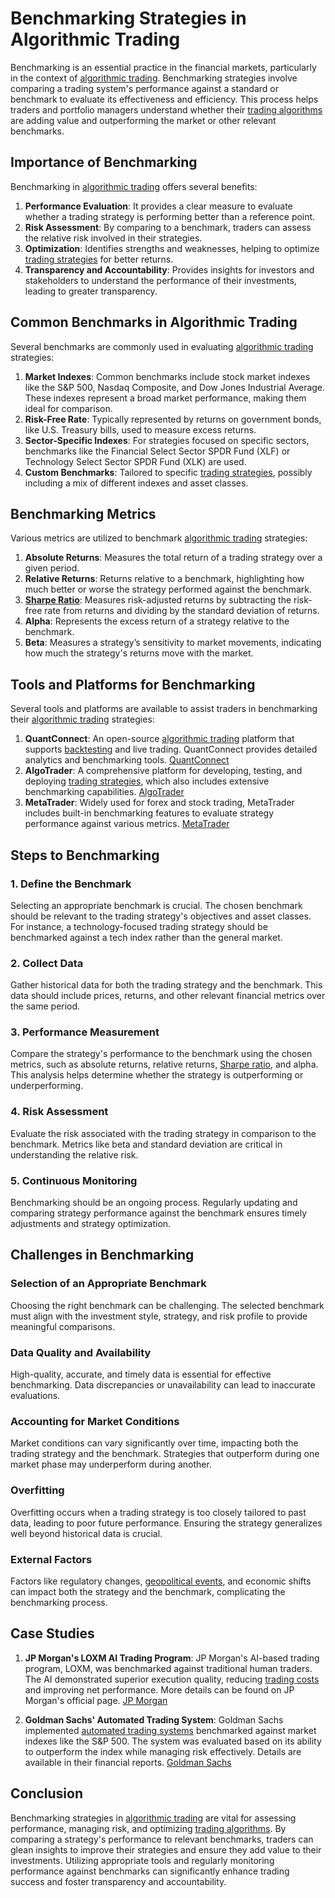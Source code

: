# Benchmarking Strategies in Algorithmic Trading

Benchmarking is an essential practice in the financial markets, particularly in the context of [algorithmic trading](../a/algorithmic_trading.md). Benchmarking strategies involve comparing a trading system's performance against a standard or benchmark to evaluate its effectiveness and efficiency. This process helps traders and portfolio managers understand whether their [trading algorithms](../t/trading_algorithms.md) are adding value and outperforming the market or other relevant benchmarks.

## Importance of Benchmarking

Benchmarking in [algorithmic trading](../a/algorithmic_trading.md) offers several benefits:

1. **Performance Evaluation**: It provides a clear measure to evaluate whether a trading strategy is performing better than a reference point.
2. **Risk Assessment**: By comparing to a benchmark, traders can assess the relative risk involved in their strategies.
3. **Optimization**: Identifies strengths and weaknesses, helping to optimize [trading strategies](../t/trading_strategies.md) for better returns.
4. **Transparency and Accountability**: Provides insights for investors and stakeholders to understand the performance of their investments, leading to greater transparency.

## Common Benchmarks in Algorithmic Trading

Several benchmarks are commonly used in evaluating [algorithmic trading](../a/algorithmic_trading.md) strategies:

1. **Market Indexes**: Common benchmarks include stock market indexes like the S&P 500, Nasdaq Composite, and Dow Jones Industrial Average. These indexes represent a broad market performance, making them ideal for comparison.
2. **Risk-Free Rate**: Typically represented by returns on government bonds, like U.S. Treasury bills, used to measure excess returns.
3. **Sector-Specific Indexes**: For strategies focused on specific sectors, benchmarks like the Financial Select Sector SPDR Fund (XLF) or Technology Select Sector SPDR Fund (XLK) are used.
4. **Custom Benchmarks**: Tailored to specific [trading strategies](../t/trading_strategies.md), possibly including a mix of different indexes and asset classes.

## Benchmarking Metrics

Various metrics are utilized to benchmark [algorithmic trading](../a/algorithmic_trading.md) strategies:

1. **Absolute Returns**: Measures the total return of a trading strategy over a given period.
2. **Relative Returns**: Returns relative to a benchmark, highlighting how much better or worse the strategy performed against the benchmark.
3. **[Sharpe Ratio](../s/sharpe_ratio.md)**: Measures risk-adjusted returns by subtracting the risk-free rate from returns and dividing by the standard deviation of returns.
4. **Alpha**: Represents the excess return of a strategy relative to the benchmark.
5. **Beta**: Measures a strategy’s sensitivity to market movements, indicating how much the strategy's returns move with the market.

## Tools and Platforms for Benchmarking

Several tools and platforms are available to assist traders in benchmarking their [algorithmic trading](../a/algorithmic_trading.md) strategies:

1. **QuantConnect**: An open-source [algorithmic trading](../a/algorithmic_trading.md) platform that supports [backtesting](../b/backtesting.md) and live trading. QuantConnect provides detailed analytics and benchmarking tools. [QuantConnect](https://www.quantconnect.com)
2. **AlgoTrader**: A comprehensive platform for developing, testing, and deploying [trading strategies](../t/trading_strategies.md), which also includes extensive benchmarking capabilities. [AlgoTrader](https://www.algotrader.com)
3. **MetaTrader**: Widely used for forex and stock trading, MetaTrader includes built-in benchmarking features to evaluate strategy performance against various metrics. [MetaTrader](https://www.metatrader4.com)

## Steps to Benchmarking

### 1. Define the Benchmark

Selecting an appropriate benchmark is crucial. The chosen benchmark should be relevant to the trading strategy's objectives and asset classes. For instance, a technology-focused trading strategy should be benchmarked against a tech index rather than the general market.

### 2. Collect Data

Gather historical data for both the trading strategy and the benchmark. This data should include prices, returns, and other relevant financial metrics over the same period.

### 3. Performance Measurement

Compare the strategy's performance to the benchmark using the chosen metrics, such as absolute returns, relative returns, [Sharpe ratio](../s/sharpe_ratio.md), and alpha. This analysis helps determine whether the strategy is outperforming or underperforming.

### 4. Risk Assessment

Evaluate the risk associated with the trading strategy in comparison to the benchmark. Metrics like beta and standard deviation are critical in understanding the relative risk.

### 5. Continuous Monitoring

Benchmarking should be an ongoing process. Regularly updating and comparing strategy performance against the benchmark ensures timely adjustments and strategy optimization.

## Challenges in Benchmarking

### Selection of an Appropriate Benchmark

Choosing the right benchmark can be challenging. The selected benchmark must align with the investment style, strategy, and risk profile to provide meaningful comparisons.

### Data Quality and Availability

High-quality, accurate, and timely data is essential for effective benchmarking. Data discrepancies or unavailability can lead to inaccurate evaluations.

### Accounting for Market Conditions

Market conditions can vary significantly over time, impacting both the trading strategy and the benchmark. Strategies that outperform during one market phase may underperform during another.

### Overfitting

Overfitting occurs when a trading strategy is too closely tailored to past data, leading to poor future performance. Ensuring the strategy generalizes well beyond historical data is crucial.

### External Factors

Factors like regulatory changes, [geopolitical events](../g/geopolitical_events.md), and economic shifts can impact both the strategy and the benchmark, complicating the benchmarking process.

## Case Studies

1. **JP Morgan's LOXM AI Trading Program**: JP Morgan's AI-based trading program, LOXM, was benchmarked against traditional human traders. The AI demonstrated superior execution quality, reducing [trading costs](../t/trading_costs.md) and improving net performance. More details can be found on JP Morgan's official page. [JP Morgan](https://www.jpmorgan.com)
   
2. **Goldman Sachs' Automated Trading System**: Goldman Sachs implemented [automated trading systems](../a/automated_trading_systems.md) benchmarked against market indexes like the S&P 500. The system was evaluated based on its ability to outperform the index while managing risk effectively. Details are available in their financial reports. [Goldman Sachs](https://www.goldmansachs.com)

## Conclusion

Benchmarking strategies in [algorithmic trading](../a/algorithmic_trading.md) are vital for assessing performance, managing risk, and optimizing [trading algorithms](../t/trading_algorithms.md). By comparing a strategy's performance to relevant benchmarks, traders can glean insights to improve their strategies and ensure they add value to their investments. Utilizing appropriate tools and regularly monitoring performance against benchmarks can significantly enhance trading success and foster transparency and accountability.